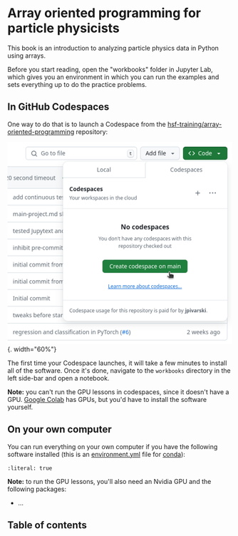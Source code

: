# Array oriented programming for particle physicists

This book is an introduction to analyzing particle physics data in Python using arrays.

Before you start reading, open the "workbooks" folder in Jupyter Lab, which gives you an environment in which you can run the examples and sets everything up to do the practice problems.

## In GitHub Codespaces

One way to do that is to launch a Codespace from the [hsf-training/array-oriented-programming](https://github.com/hsf-training/array-oriented-programming) repository:

![](img/github-codespaces.png){. width="60%"}

The first time your Codespace launches, it will take a few minutes to install all of the software. Once it's done, navigate to the `workbooks` directory in the left side-bar and open a notebook.

**Note:** you can't run the GPU lessons in codespaces, since it doesn't have a GPU. [Google Colab](https://colab.research.google.com/) has GPUs, but you'd have to install the software yourself.

## On your own computer

You can run everything on your own computer if you have the following software installed (this is an [environment.yml](https://github.com/hsf-training/array-oriented-programming/blob/main/environment.yml) file for [conda](https://scikit-hep.org/user/installing-conda)):

```{include} ../environment.yml
:literal: true
```

**Note:** to run the GPU lessons, you'll also need an Nvidia GPU and the following packages:

* ...

## Table of contents

```{tableofcontents}
```
